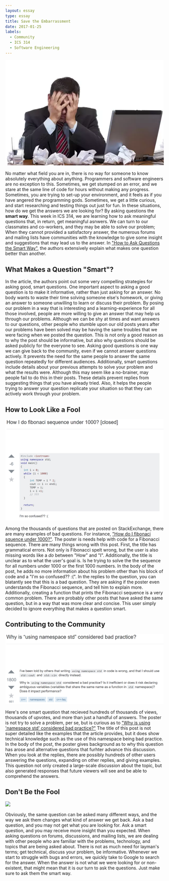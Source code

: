 ```yaml
---
layout: essay
type: essay
title: Save the Embarrassment
date: 2017-01-25
labels:
  - Community
  - ICS 314
  - Software Engineering
---
```


<img class="ui medium left floated rounded image" src="/images/smart_questions-frustrated.png">

No matter what field you are in, there is no way for someone to know absolutely everything about anything. Programmers and software engineers are no exception to this. Sometimes, we get stumped on an error, and we stare at the same line of code for hours without making any progress. Sometimes, you are trying to set-up your environment, and it feels as if you have angered the programming gods. Sometimes, we get a little curious, and start researching and testing things out just for fun. In these situations, how do we get the answers we are looking for? By asking questions the **smart way**. This week in ICS 314, we are learning how to ask meaningful questions that, in return, get meaningful asnwers. We can turn to our classmates and co-workers, and they may be able to solve our problem; When they cannot provided a satisfactory answer, the numerous forums and mailing lists have communities with the knowledge to give some insight and suggestions that may lead us to the answer. In <a href="http://www.catb.org/esr/faqs/smart-questions.html">"How to Ask Questions the Smart Way"</a>, the authors extensively explain what makes one question better than another. 

## What Makes a Question "Smart"? 

In the article, the authors point out some very compelling strategies for asking good, smart questions. One important aspect to asking a good question is to make it informative, rather than just asking for an answer. No body wants to waste their time solving someone else's homework, or giving an answer to someone unwilling to learn or discuss their problem. By posing our problem in a way that is interesting and a learning-experience for all those involved, people are more willing to give an answer that may help us through our problems. Although we can be shy at times and want answers to our questions, other people who stumble upon our old posts years after our problems have been solved may be having the same troubles that we were facing when we posted the question. This is not only a good reason as to why the post should be informative, but also why questions should be asked publicly for the everyone to see. Asking good questions is one way we can give back to the community, even if we cannot answer questions actively. It prevents the need for the same people to answer the same question repeatedly for different audiences. Additionally, smart questions include details about your previous attempts to solve your problem and what the results were. Although this may seem like a no-brainer, may people fail to do this in their posts. These details prevent replies from suggesting things that you have already tried. Also, it helps the people trying to answer your question replicate your situation so that they can actively work through your problem.

## How to Look Like a Fool

<img class="ui large right floated rounded image" src="/images/smart_questions-bad.png">

Among the thousands of questions that are posted on StackExchange, there are many examples of bad questions. For instance, <a href="https://stackoverflow.com/questions/2210928/how-i-do-fibonaci-sequence-under-1000">"How do I fibonaci squence under 1000?"</a>. The poster is needs help with code for a Fibonacci sequence. There are many things wrong with this post. First, the title has grammatical errors. Not only is Fibonacci spelt wrong, but the user is also missing words like a _do_ between "How" and "I". Additionally, the title is unclear as to what the user's goal is. Is he trying to solve the the sequence for all numbers under 1000 or the first 1000 numbers. In the body of the post, he adds no more information about his problem other than his block of code and a "I'm so confused?? :(". In the replies to the question, you can blatantly see that this is a bad question. They are asking if the poster even understands the Fibonacci sequence, and tell him to explain more. Additionally, creating a function that prints the Fibonacci sequence is a very common problem. There are probably other posts that have asked the same question, but in a way that was more clear and concise. This user simply decided to ignore everything that makes a question smart. 

## Contributing to the Community

<img class="ui large left floated rounded image" src="/images/smart_questions-good.png">

Here's one smart question that recieved hundreds of thousands of views, thousands of upvotes, and more than just a handful of answers. The poster is not try to solve a problem, per se, but is curious as to <a href="https://stackoverflow.com/questions/1452721/why-is-using-namespace-std-considered-bad-practice">"Why is using 'namespace std' considered bad practice?"</a> The title of this post is not super detailed like the examples that the article provides, but it does show technical knowledge such as the use of this namespace being bad practice. In the body of the post, the poster gives background as to why this question has arose and alternative questions that furhter advance this discussion. When you look at the replies, there are possibly hundreds of other users answering the questions, expanding on other replies, and giving examples. This question not only created a large-scale discussion about the topic, but also generated responses that future viewers will see and be able to comprehend the answers.

## Don't Be the Fool

<img class="ui large left floated rounded image" src="/images/smart_questions-thinking.jpg">

Obviously, the same question can be asked many different ways, and the way we ask them changes what kind of answer we get back. Ask a bad question, and you may not get what you are looking for. Ask a smart question, and you may receive more insight than you expected. When asking questions on forums, discussions, and mailing lists, we are dealing with other people who are familiar with the problems, technology, and topics that are being asked about. There is not as much need for layman's terms; get technical, discuss your problem, be informative. Whenever we start to struggle with bugs and errors, we quickly take to Google to search for the answer. When the answer is not what we were looking for or non-existent, that might mean that it is our turn to ask the questions. Just make sure to ask them the smart way.
